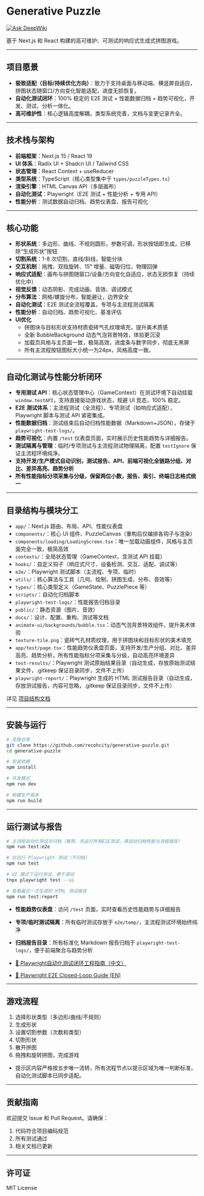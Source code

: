 # Generative Puzzle



[![Ask DeepWiki](https://deepwiki.com/badge.svg)](https://deepwiki.com/recohcity/generative-puzzle)

基于 Next.js 和 React 构建的高可维护、可测试的响应式生成式拼图游戏。

---

## 项目愿景

- **极致适配（目标/持续优化方向）**：致力于支持桌面与移动端、横竖屏自适应，拼图状态随窗口/方向变化智能适配，进度无损恢复。
- **自动化测试闭环**：100% 稳定的 E2E 测试 + 性能数据归档 + 趋势可视化，开发、测试、分析一体化。
- **高可维护性**：核心逻辑高度解耦，类型系统完善，文档与变更记录齐全。

---

## 技术栈与架构

- **前端框架**：Next.js 15 / React 19
- **UI 体系**：Radix UI + Shadcn UI / Tailwind CSS
- **状态管理**：React Context + useReducer
- **类型系统**：TypeScript（核心类型集中于 `types/puzzleTypes.ts`）
- **渲染引擎**：HTML Canvas API（多层画布）
- **自动化测试**：Playwright（E2E 测试 + 性能分析 + 专用 API）
- **性能分析**：测试数据自动归档、趋势仪表盘、报告可视化

---

## 核心功能

- **形状系统**：多边形、曲线、不规则圆形，参数可调，形状按钮即生成，已移除“生成形状”按钮
- **切割系统**：1-8 次切割，直线/斜线，智能分块
- **交互机制**：拖拽、双指旋转、15° 增量、磁吸归位、物理回弹
- **响应式适配**：画布与拼图随窗口/设备/方向变化自适应，状态无损恢复（持续优化中）
- **视觉反馈**：动态阴影、完成动画、音效、调试模式
- **分布算法**：网格/螺旋分布，智能避让，边界安全
- **自动化测试**：E2E 测试全流程覆盖，专项与主流程测试隔离
- **性能分析**：自动归档、趋势可视化、基准评估
- **UI优化** 
    - 拼图块与目标形状支持材质瓷砖气孔纹理填充，提升美术质感
    - 全新 BubbleBackground 动态气泡背景特效，体验更沉浸
    - 加载页风格与主页面一致，极简高效，进度条与数字同步，彻底无黑屏
    - 所有主流程按钮图标大小统一为24px，风格高度一致。

---

## 自动化测试与性能分析闭环

- **专用测试 API**：核心状态管理中心（GameContext）在测试环境下自动挂载 `window.testAPI`，支持直接驱动游戏状态，规避 UI 竞态，100% 稳定。
- **E2E 测试体系**：主流程测试（全流程）、专项测试（如响应式适配），Playwright 脚本与测试 API 紧密集成。
- **性能数据归档**：测试结束后自动归档性能数据（Markdown+JSON），存储于 `playwright-test-logs/`。
- **趋势可视化**：内置 `/test` 仪表盘页面，实时展示历史性能趋势与详细报告。
- **测试隔离与管理**：临时/专项测试与主流程测试物理隔离，配置 `testIgnore` 保证主流程环境纯净。
- **支持开发/生产模式自动识别，测试报告、API、前端可视化全链路分组、对比、差异高亮、趋势分析**
- **所有性能指标分项采集与分级，保留两位小数，报告、索引、终端日志格式统一**

---

## 目录结构与模块分工

- `app/`：Next.js 路由、布局、API、性能仪表盘
- `components/`：核心 UI 组件、PuzzleCanvas（重构后仅编排各钩子与渲染）
- `components/loading/LoadingScreen.tsx`：唯一加载动画组件，风格与主页面完全一致，极简高效
- `contexts/`：全局状态管理（GameContext，含测试 API 挂载）
- `hooks/`：自定义钩子（响应式尺寸、设备检测、交互、适配、调试等）
- `e2e/`：Playwright 测试脚本（主流程、专项、临时）
- `utils/`：核心算法与工具（几何、绘制、拼图生成、分布、音效等）
- `types/`：核心类型定义（GameState、PuzzlePiece 等）
- `scripts/`：自动化归档脚本
- `playwright-test-logs/`：性能报告归档目录
- `public/`：静态资源（图片、音效）
- `docs/`：设计、配置、重构、测试等文档
- `animate-ui/backgrounds/bubble.tsx`：动态气泡背景特效组件，提升美术体验
- `texture-tile.png`：瓷砖气孔材质纹理，用于拼图块和目标形状的美术填充
- `app/test/page.tsx`：性能趋势仪表盘页面，支持开发/生产分组、对比、差异高亮、趋势分析，所有性能指标分项采集与分级，自动高亮环境差异
- `test-results/`：Playwright 测试原始结果目录（自动生成，存放原始测试结果文件，.gitkeep 保证目录同步，文件不上传）
- `playwright-report/`：Playwright 生成的 HTML 测试报告目录（自动生成，存放测试报告，内容可忽略，.gitkeep 保证目录同步，文件不上传）

详见 [项目结构文档](./docs/project_structure.md)

---

## 安装与运行

```bash
# 克隆仓库
git clone https://github.com/recohcity/generative-puzzle.git
cd generative-puzzle

# 安装依赖
npm install

# 开发模式
npm run dev

# 构建生产版本
npm run build
```

---

## 运行测试与报告

```bash
# 主流程自动化测试与归档（推荐，先运行所有E2E测试，再自动归档性能与流程报告）
npm run test:e2e

# 仅运行 Playwright 测试（不归档）
npm run test

# UI 模式下运行测试，便于调试
tnpx playwright test --ui

# 查看最近一次生成的 HTML 测试报告
npm run test:report
```

- **性能趋势仪表盘**：访问 `/test` 页面，实时查看历史性能趋势与详细报告
- **专项/临时测试隔离**：所有临时测试存放于 `e2e/temp/`，主流程测试环境始终纯净
- **归档报告目录**：所有标准化 Markdown 报告归档于 `playwright-test-logs/`，便于前端聚合与趋势分析

- [📖 Playwright自动化测试闭环工程指南（中文）](./docs/automated_testing_workflow.cn.md) 
- [📖 Playwright E2E Closed-Loop Guide (EN)](./docs/automated_testing_workflow.en.md)

---

## 游戏流程

1. 选择形状类型（多边形/曲线/不规则）
2. 生成形状
3. 设置切割参数（次数和类型）
4. 切割形状
5. 散开拼图
6. 拖拽和旋转拼图，完成游戏
- 提示区内容严格按五步唯一流转，所有流程节点以提示区域为唯一判断标准，自动化测试脚本已同步适配。

---

## 贡献指南

欢迎提交 Issue 和 Pull Request。请确保：
1. 代码符合项目编码规范
2. 所有测试通过
3. 相关文档已更新

---

## 许可证

MIT License